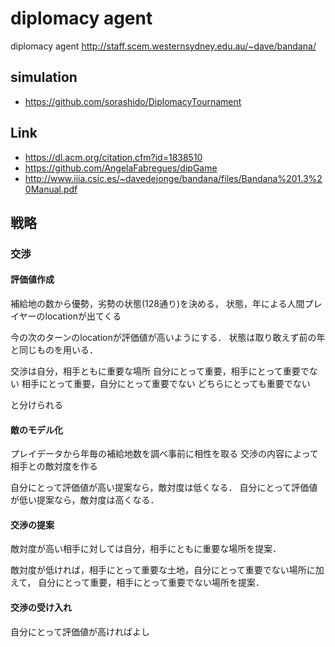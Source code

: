 # diplomacy agent
diplomacy agent
http://staff.scem.westernsydney.edu.au/~dave/bandana/

## simulation
- https://github.com/sorashido/DiplomacyTournament

## Link
- https://dl.acm.org/citation.cfm?id=1838510
- https://github.com/AngelaFabregues/dipGame
- http://www.iiia.csic.es/~davedejonge/bandana/files/Bandana%201.3%20Manual.pdf

## 戦略
### 交渉
#### 評価値作成
補給地の数から優勢，劣勢の状態(128通り)を決める，
状態，年による人間プレイヤーのlocationが出てくる

今の次のターンのlocationが評価値が高いようにする．
状態は取り敢えず前の年と同じものを用いる．

交渉は自分，相手ともに重要な場所
自分にとって重要，相手にとって重要でない
相手にとって重要，自分にとって重要でない
どちらにとっても重要でない

と分けられる

#### 敵のモデル化
プレイデータから年毎の補給地数を調べ事前に相性を取る
交渉の内容によって相手との敵対度を作る

自分にとって評価値が高い提案なら，敵対度は低くなる．
自分にとって評価値が低い提案なら，敵対度は高くなる．

#### 交渉の提案
敵対度が高い相手に対しては自分，相手にともに重要な場所を提案．

敵対度が低ければ，相手にとって重要な土地，自分にとって重要でない場所に加えて，
自分にとって重要，相手にとって重要でない場所を提案．

#### 交渉の受け入れ
自分にとって評価値が高ければよし
